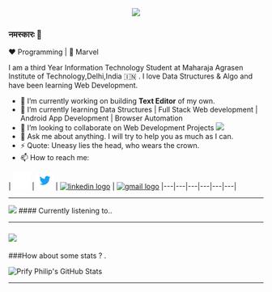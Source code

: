 <p align="center">
  <img src="https://cdn.dribbble.com/users/1413495/screenshots/3456770/harry-potter.gif">
</p>
  

  
### नमस्कारः 🙏
  
:heart: Programming  | :blue_heart: Marvel 
  
I am a third Year Information Technology Student at Maharaja Agrasen Institute of Technology,Delhi,India :india: . I love Data Structures & Algo and have been learning Web Development. 

- 🔭 I’m currently working on building **Text Editor** of my own.
- 🌱 I’m currently learning Data Structures | Full Stack Web development | Android App Development | Browser Automation
- 👯 I’m looking to collaborate on Web Development Projects <img src="https://media.giphy.com/media/WUlplcMpOCEmTGBtBW/giphy.gif" width="30">
- 💬 Ask me about anything. I will try to help you as much as I can.
- ⚡ Quote: Uneasy lies the head, who wears the crown.
- 📫 How to reach me:

| [<img src="https://raw.githubusercontent.com/Delta456/Delta456/master/img/github.png" alt="github logo" width="34">](https://github.com/himankgoel) |   [<img src="https://raw.githubusercontent.com/Delta456/Delta456/master/img/twitter.png" alt="twitter logo" width="34">](https://twitter.com/hi_maniac) | [<img src="https://png.pngtree.com/element_our/png/20181011/linkedin-social-media-icon-design-template-vector-png_127000.jpg" alt="linkedin logo" width="24">](http://www.linkedin.com/in/himankgoel/) |  [<img src="https://cdn2.iconfinder.com/data/icons/social-icons-circular-color/512/gmail-512.png" alt="gmail logo" width="24">](mailto:himankgoel12@gmail.com)
|---|---|---|---|---|---|

----
<img src="https://www.freepnglogos.com/uploads/spotify-logo-png/spotify-download-logo-30.png" width="35">
#### Currently listening to..





----

#### <img src="https://cdn.dribbble.com/users/180787/screenshots/2007980/responsive_stats.gif" width="200" align="center" margin="50%">  
###How about some stats ?
.

   
![Prify Philip's GitHub Stats](https://github-readme-stats.vercel.app/api?username=himankgoel&hide=["stars"]&show_icons=true)

-------


